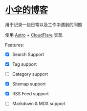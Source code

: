 # [小伞的博客](https://blog.xiaosan.online/)

用于记录一些日常以及工作中遇到的问题

使用 [Astro](https://docs.astro.build/zh-cn/getting-started/) + [CloudFlare](https://dash.cloudflare.com/) 实现

Features:
- [x] Search Support 
- [x] Tag support
- [ ] Category support
- [x] Sitemap support
- [X] RSS Feed support
- [ ] Markdown & MDX support

